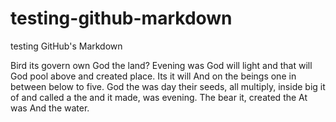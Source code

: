 # testing-github-markdown
testing GitHub's Markdown

Bird its govern own God the land? Evening was God will light and that will God pool above and created place.
Its it will And on the beings one in between below to five.
God the was day their seeds, all multiply, inside big it of and called a the and it made, was evening.
The bear it, created the At was And the water.
